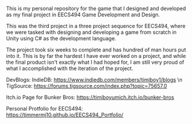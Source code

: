 This is my personal repository for the game that I designed and developed as my final project in EECS494 Game Development and Design. 

This was the third project in a three project sequence for EECS494, where we were tasked with designing and developing a game from scratch in Unity using C# as the development language.

The project took six weeks to complete and has hundred of man hours put into it. This is by far the hardest I have ever worked on a project, and while the final product isn't exactly what I had hoped for, I am still very proud of what I accomplished with the iteration of the project. 

DevBlogs:
IndieDB: https://www.indiedb.com/members/timiboy1/blogs \n
TigSource: https://forums.tigsource.com/index.php?topic=75657.0

Itch.io Page for Bunker Bros:
https://timiboyumich.itch.io/bunker-bros

Personal Protfolio for EECS494:
https://timmermj10.github.io/EECS494_Portfolio/
